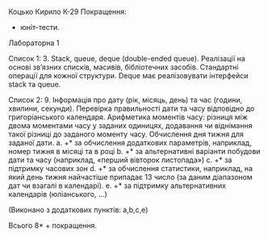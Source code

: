 Коцько Кирило К-29
Покращення: 
- юніт-тести.

Лабораторна 1

Список 1:
3. Stack, queue, deque (double-ended queue). Реалізації на основі
зв’язних списків, масивів, бібліотечних засобів. Стандартні операції
для кожної структури. Deque має реалізовувати інтерфейси stack та
queue.

Список 2:
9. Інформація про дату (рік, місяць, день) та час (години, хвилини,
секунди). Перевірка правильності дати та часу відповідно до
григоріанського календаря. Арифметика моментів часу: різниця між
двома моментами часу у заданих одиницях, додавання чи віднімання
такої різниці до заданого моменту часу. Обчислення дня тижня для
заданої дати.
a. +* за обчислення додаткових параметрів, наприклад, номер
тижня в місяці та в році
b. +* за альтернативні варіанти побудови дати та часу (наприклад,
«перший вівторок листопада»)
c. +* за підтримку часових зон
d. +* за обчислення статистики, наприклад, на який день тижня
найчастіше припадає 13 число (за даним діапазоном дат чи
взагалі в календарі).
e. +* за підтримку альтернативних календарів (юліанського, …)

(Виконано з додаткових пунктів: a,b,c,e)

Всього 8* + покращення.
